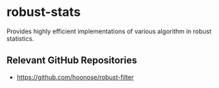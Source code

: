 # robust-stats
Provides highly efficient implementations of various algorithm in robust statistics.


## Relevant GitHub Repositories

- https://github.com/hoonose/robust-filter